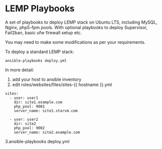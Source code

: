 LEMP Playbooks
=========================

A set of playbooks to deploy LEMP stack on Ubuntu LTS, including MySQL, Nginx, php5-fpm pools. With optional playbooks to deploy Supervisor, Fail2ban, basic ufw firewall setup etc. 

You may need to make some modifications as per your requirements.

To deploy a standard LEMP stack:

```ansible-playbooks deploy.yml```

In more detail:

1. add your host to ansible inventory
2. edit roles/websites/files/sites-{{ hostname }}.yml

```
sites:
  - user: user1 
    dir: site1.example.com 
    php_pool: 9001 
    server_name: site1.starvm.com 

  - user: user2 
    dir: site2 
    php_pool: 9002 
    server_name: site2.example.com
```

3.ansible-playbooks deploy.yml
